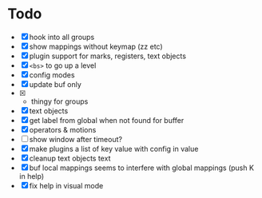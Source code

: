 # Todo

* [x] hook into all groups
* [x] show mappings without keymap (zz etc)
* [x] plugin support for marks, registers, text objects
* [x] `<bs>` to go up a level
* [x] config modes
* [x] update buf only
* [x] + thingy for groups
* [x] text objects
* [x] get label from global when not found for buffer
* [x] operators & motions
* [ ] show window after timeout?
* [x] make plugins a list of key value with config in value
* [x] cleanup text objects text
* [x] buf local mappings seems to interfere with global mappings (push K in help)
* [x] fix help in visual mode
